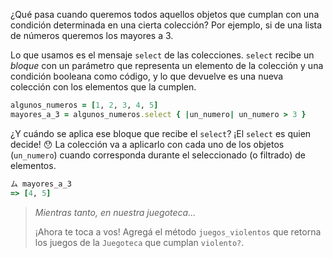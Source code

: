 ¿Qué pasa cuando queremos todos aquellos objetos que cumplan con una condición determinada en una cierta colección? Por ejemplo, si de una lista de números queremos los mayores a 3. 

Lo que usamos es el mensaje `select` de las colecciones. `select` recibe un _bloque_ con un parámetro que representa un elemento de la colección y una condición booleana como código, y lo que devuelve es una nueva colección con los elementos que la cumplen.

```ruby
algunos_numeros = [1, 2, 3, 4, 5]
mayores_a_3 = algunos_numeros.select { |un_numero| un_numero > 3 }
```

¿Y cuándo se aplica ese bloque que recibe el `select`? ¡El `select` es quien decide! :hushed: La colección va a aplicarlo con cada uno de los objetos (`un_numero`) cuando corresponda durante el seleccionado (o filtrado) de elementos.

```ruby
ム mayores_a_3
=> [4, 5]
```

> _Mientras tanto, en nuestra juegoteca..._
>
>  ¡Ahora te toca a vos! Agregá el método `juegos_violentos` que retorna los juegos de la `Juegoteca` que cumplan `violento?`.
